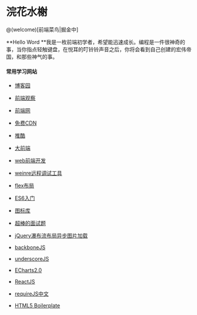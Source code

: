 # 浣花水榭

@(welcome)[前端菜鸟|掘金中]

**Hello Word **我是一枚前端初学者，希望能迅速成长。编程是一件很神奇的事，当你指点轻触键盘，在悦耳的叮铃铃声音之后，你将会看到自己创建的宏伟帝国，和那些神气的事。




#### 常用学习网站
- [博客园](http://www.cnblogs.com/)
- [前端观察](https://www.qianduan.net/)
- [前端网](http://www.w3cfuns.com/)
- [免费CDN](http://www.cdnjs.net/)
-  [推酷](http://www.tuicool.com/)
-  [大前端](http://www.daqianduan.com/)
-  [web前端开发](http://www.css88.com/)


-  [weinre远程调试工具](http://www.tuicool.com/articles/mAzmq2)

-  [flex布局](http://www.ruanyifeng.com/blog/2015/07/flex-grammar.html?utm_source=tuicool)
-  [ES6入门](http://es6.ruanyifeng.com/)

-  [图标库](http://www.iconfont.cn/collections/)
-  [超棒的面试题](http://blog.csdn.net/kongjiea/article/details/46341575)
-  [jQuery瀑布流布局异步图片加载](http://www.htmleaf.com/Demo/2014100223.html)
-  [backboneJS](http://www.css88.com/doc/backbone/)
-  [underscoreJS](http://www.css88.com/doc/underscore/)
-  [ECharts2.0](http://echarts.baidu.com/echarts2/index.html)
-  [ReactJS](http://reactjs.cn/react/docs/getting-started.html)
-  [requireJS中文](http://www.requirejs.cn/)
- [HTML5 Boilerplate](http://www.bootcss.com/p/html5boilerplate/)


